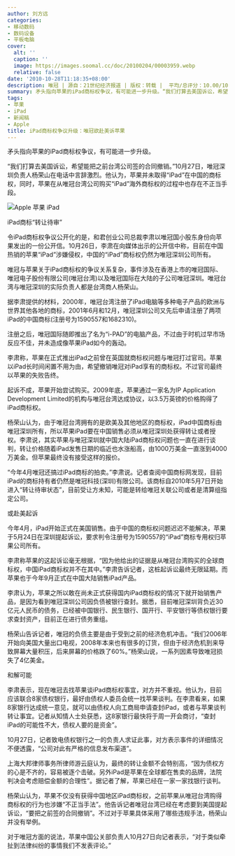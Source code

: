 ```yaml
---
author: 刘方远
categories:
- 移动数码
- 数码设备
- 平板电脑
cover:
  alt: ''
  caption: ''
  image: https://images.soomal.cc/doc/20100204/00003959.webp
  relative: false
date: '2010-10-28T11:18:35+08:00'
description: 唯冠 | 源自：21世纪经济报道 | 版权：转载 |  平均/总评分：10.00/10
summary: 矛头指向苹果的iPad商标权争议，有可能进一步升级。“我们打算去美国诉讼，希望能把之前台湾公司签的合同撤销。”10月27日，唯冠深圳负责人杨荣山在电话中言辞激烈。他认为，苹果并未取得“iPad”在中国的商标权，同时，苹果在从唯冠台湾公司购买“iPad”海外商标权的过程中也存在不正当手段。唯冠与苹果关于iPad商标权的争议关系复杂，事件涉及在香港上市的唯冠国际、唯冠电子股份有限公司(唯冠台湾)以及唯冠国际在大陆的子公司唯冠深圳
tags:
- 苹果
- iPad
- 新闻稿
- Apple
title: iPad商标权争议升级：唯冠欲赴美诉苹果
---
```


矛头指向苹果的iPad商标权争议，有可能进一步升级。



“我们打算去美国诉讼，希望能把之前台湾公司签的合同撤销。”10月27日，唯冠深圳负责人杨荣山在电话中言辞激烈。他认为，苹果并未取得“iPad”在中国的商标权，同时，苹果在从唯冠台湾公司购买“iPad”海外商标权的过程中也存在不正当手段。



![Apple 苹果 iPad](https://images.soomal.cc/doc/20100204/00003959.webp)



iPad商标“转让待审”



令iPad商标权争议公开化的是，和君创业公司总裁李肃以唯冠国小股东身份向苹果发出的一份公开信。10月26日，李肃在向媒体出示的公开信中称，目前在中国热销的苹果“iPad”涉嫌侵权，中国的“iPad”商标权仍然为唯冠深圳公司所有。



唯冠与苹果关于iPad商标权的争议关系复杂，事件涉及在香港上市的唯冠国际、唯冠电子股份有限公司(唯冠台湾)以及唯冠国际在大陆的子公司唯冠深圳。唯冠台湾与唯冠深圳的实际负责人都是台湾商人杨荣山。



据李肃提供的材料，2000年，唯冠台湾注册了iPad电脑等多种电子产品的欧洲与世界其他各地的商标，2001年6月和12月，唯冠深圳公司又先后申请注册了两项iPad的中国商标(注册号为1590557和1682310)。



注册之后，唯冠国际随即推出了名为“i-PAD”的电脑产品，不过由于时机过早市场反应不佳，并未造成像苹果iPad如今的轰动。



李肃称，苹果在正式推出iPad之前曾在英国就商标权问题与唯冠打过官司。苹果以iPad长时间闲置不用为由，希望撤销唯冠对iPad享有的商标权。不过官司最终以苹果的失败告终。



起诉不成，苹果开始尝试购买。2009年底，苹果通过一家名为IP Application Development Limited的机构与唯冠台湾达成协议，以3.5万英镑的价格购得了iPad商标权。



杨荣山认为，由于唯冠台湾拥有的是欧美及其他地区的商标权，iPad中国商标由唯冠深圳所有，所以苹果iPad要在中国销售必须从唯冠深圳处获得转让或者授权。李肃说，其实苹果与唯冠深圳就中国大陆iPad商标权问题也一直在进行谈判，转让价格随着iPad发售日期的临近也水涨船高，由1000万美金一直涨到4000万美金。但苹果最终没有接受这样的报价。



“今年4月唯冠还搞过iPad商标的拍卖。”李肃说。记者查阅中国商标网发现，目前iPad的商标持有者仍然是唯冠科技(深圳)有限公司。该商标自2010年5月7日开始进入“转让待审状态”，目前受让方未知，可能是转给唯冠关联公司或者是清算组指定公司。



或赴美起诉



今年4月，iPad开始正式在美国销售。由于中国的商标权问题迟迟不能解决，苹果于5月24日在深圳提起诉讼，要求判令注册号为1590557的“iPad”商标专用权归苹果公司所有。



李肃称苹果的这起诉讼毫无根据，“因为他给出的证据是从唯冠台湾购买的全球商标权，中国iPad商标权并不在其中。”李肃告诉记者，这桩起诉讼最终无限延期。而苹果也于今年9月正式在中国大陆销售iPad产品。



李肃认为，苹果之所以敢在尚未正式获得国内iPad商标权的情况下就开始销售产品，是因为看到唯冠深圳公司因负债被银行查封。据悉，目前唯冠深圳背负近30亿元人民币的债务，已经被中国银行、民生银行、国开行、平安银行等债权银行要求查封资产，目前正在进行债务重组。



杨荣山告诉记者，唯冠的负债主要是由于受到之前的经济危机冲击。“我们2006年开始向美国大量出口电视，2008年本来也有很多的订货，但由于经济危机到来导致屏幕大量积压，后来屏幕的价格跌了60%。”杨荣山说，一系列因素导致唯冠损失了4亿美金。



和解可能



李肃表示，现在唯冠去找苹果谈iPad商标权事宜，对方并不重视。他认为，目前应该联合8家债权银行，最好由债权人委员会统一找苹果谈判。在李肃看来，如果8家银行达成统一意见，就可以由债权人向工商局申请查封iPad，或者与苹果谈判转让事宜。记者从知情人士处获悉，这8家银行最快将于周一开会商讨，“查封iPad的可能性不大，债权人要的是资金”。



10月27日，记者致电债权银行之一的负责人求证此事，对方表示事件的详细情况不便透露，“公司对此有严格的信息发布渠道”。



上海大邦律师事务所律师游云庭认为，最终的转让金额不会特别高，“因为债权方的心是不齐的，容易被逐个击破。另外iPad是苹果在全球都在售卖的品牌，法院判决会考虑赔偿金额的合理性”。据记者了解，苹果已经在一家一家找银行谈判。



杨荣山认为，苹果不仅没有获得中国地区iPad商标权，之前苹果从唯冠台湾购得商标权的行为也涉嫌“不正当手法”。他告诉记者唯冠台湾已经在考虑要到美国提起诉讼，“要把之前签的合同撤销”。不过对于苹果具体采用了哪些违规手法，杨荣山并没有举例。



对于唯冠方面的说法，苹果中国公关部负责人10月27日向记者表示，“对于类似牵扯到法律纠纷的事情我们不发表评论。”